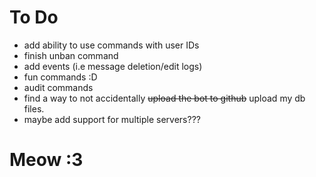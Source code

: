 # To Do

- add ability to use commands with user IDs
- finish unban command
- add events (i.e message deletion/edit logs)
- fun commands :D
- audit commands
- find a way to not accidentally ~~upload the bot to github~~ upload my db files.
- maybe add support for multiple servers???

# Meow :3

